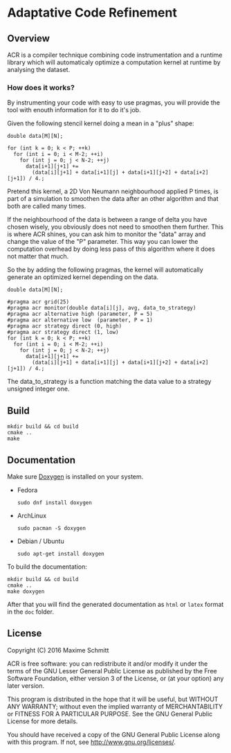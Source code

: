 Adaptative Code Refinement
==========================

Overview
--------

ACR is a compiler technique combining code instrumentation and a runtime library
which will automaticaly optimize a computation kernel at runtime by analysing
the dataset.

### How does it works?

By instrumenting your code with easy to use pragmas, you will provide the tool
with enouth information for it to do it's job.

Given the following stencil kernel doing a mean in a "plus" shape:
~~~{.c}
double data[M][N];

for (int k = 0; k < P; ++k)
  for (int i = 0; i < M-2; ++i)
    for (int j = 0; j < N-2; ++j)
      data[i+1][j+1] +=
        (data[i][j+1] + data[i+1][j] + data[i+1][j+2] + data[i+2][j+1]) / 4.;
~~~

Pretend this kernel, a 2D Von Neumann neighbourhood applied P times, is part of
a simulation to smoothen the data after an other algorithm and that both are
called many times.

If the neighbourhood of the data is between a range of delta you have chosen
wisely, you obviously does not need to smoothen them further. This is where ACR
shines, you can ask him to monitor the "data" array and change the value of the
"P" parameter. This way you can lower the computation overhead by doing less
pass of this algorithm where it does not matter that much.

So the by adding the following pragmas, the kernel will automatically generate
an optimized kernel depending on the data.

~~~{.c}
double data[M][N];

#pragma acr grid(25)
#pragma acr monitor(double data[i][j], avg, data_to_strategy)
#pragma acr alternative high (parameter, P = 5)
#pragma acr alternative low  (parameter, P = 1)
#pragma acr strategy direct (0, high)
#pragma acr strategy direct (1, low)
for (int k = 0; k < P; ++k)
  for (int i = 0; i < M-2; ++i)
    for (int j = 0; j < N-2; ++j)
      data[i+1][j+1] +=
        (data[i][j+1] + data[i+1][j] + data[i+1][j+2] + data[i+2][j+1]) / 4.;
~~~

The data_to_strategy is a function matching the data value to a strategy unsigned
integer one.

Build
-----

~~~ {.bash}
mkdir build && cd build
cmake ..
make
~~~

Documentation
-------------

Make sure [Doxygen](http://doxygen.org) is installed on your system.

- Fedora
  ~~~{.bash}
  sudo dnf install doxygen
  ~~~
- ArchLinux
  ~~~{.bash}
  sudo pacman -S doxygen
  ~~~
- Debian / Ubuntu
  ~~~{.bash}
  sudo apt-get install doxygen
  ~~~

To build the documentation:

~~~ {.bash}
mkdir build && cd build
cmake ..
make doxygen
~~~

After that you will find the generated documentation as ``html`` or ``latex``
format in the ``doc`` folder.

License
-------

Copyright (C) 2016 Maxime Schmitt

ACR is free software: you can redistribute it and/or modify it under the terms
of the GNU Lesser General Public License as published by the Free Software
Foundation, either version 3 of the License, or (at your option) any later
version.

This program is distributed in the hope that it will be useful, but WITHOUT ANY
WARRANTY; without even the implied warranty of MERCHANTABILITY or FITNESS FOR A
PARTICULAR PURPOSE. See the GNU General Public License for more details.

You should have received a copy of the GNU General Public License along with
this program. If not, see <http://www.gnu.org/licenses/>.
